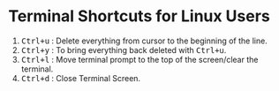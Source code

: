 # Terminal Shortcuts for Linux Users
<!-- 17 June 2020 -->

1. <kbd>Ctrl+u</kbd> : Delete everything from cursor to the beginning of the line.
2. <kbd>Ctrl+y</kbd> : To bring everything back deleted with <kbd>Ctrl+u</kbd>.
3. <kbd>Ctrl+l</kbd> : Move terminal prompt to the top of the screen/clear the terminal.
4. <kbd>Ctrl+d</kbd> : Close Terminal Screen.
